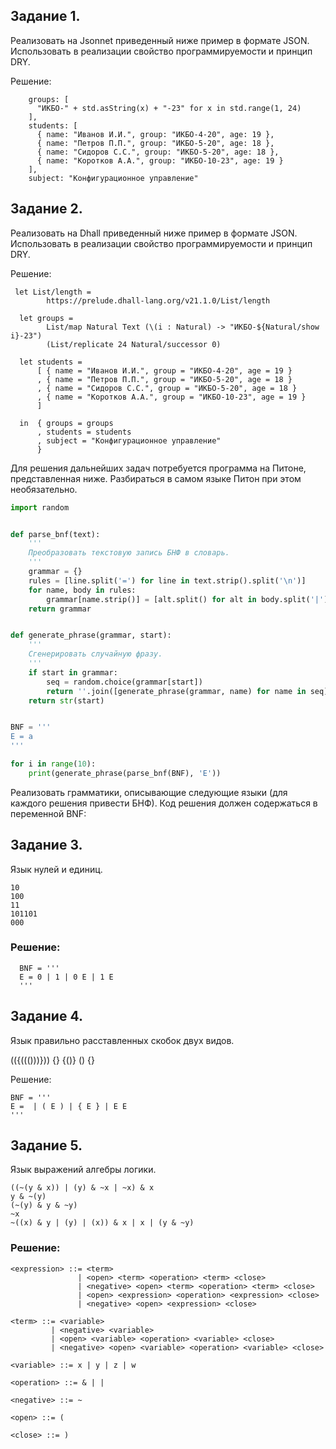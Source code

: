 ## Задание 1. 
Реализовать на Jsonnet приведенный ниже пример в формате JSON. Использовать в реализации свойство программируемости и принцип DRY.


Решение:
```
    groups: [
      "ИКБО-" + std.asString(x) + "-23" for x in std.range(1, 24)
    ],
    students: [
      { name: "Иванов И.И.", group: "ИКБО-4-20", age: 19 },
      { name: "Петров П.П.", group: "ИКБО-5-20", age: 18 },
      { name: "Сидоров С.С.", group: "ИКБО-5-20", age: 18 },
      { name: "Коротков А.А.", group: "ИКБО-10-23", age: 19 }
    ],
    subject: "Конфигурационное управление"
 ```


## Задание 2. 
Реализовать на Dhall приведенный ниже пример в формате JSON. Использовать в реализации свойство программируемости и принцип DRY.

Решение:
```
 let List/length =
        https://prelude.dhall-lang.org/v21.1.0/List/length

  let groups =
        List/map Natural Text (\(i : Natural) -> "ИКБО-${Natural/show i}-23")
        (List/replicate 24 Natural/successor 0)
  
  let students =
      [ { name = "Иванов И.И.", group = "ИКБО-4-20", age = 19 }
      , { name = "Петров П.П.", group = "ИКБО-5-20", age = 18 }
      , { name = "Сидоров С.С.", group = "ИКБО-5-20", age = 18 }
      , { name = "Коротков А.А.", group = "ИКБО-10-23", age = 19 }
      ]
  
  in  { groups = groups
      , students = students
      , subject = "Конфигурационное управление"
      }
```


Для решения дальнейших задач потребуется программа на Питоне, представленная ниже. Разбираться в самом языке Питон при этом необязательно.

```python
import random


def parse_bnf(text):
    '''
    Преобразовать текстовую запись БНФ в словарь.
    '''
    grammar = {}
    rules = [line.split('=') for line in text.strip().split('\n')]
    for name, body in rules:
        grammar[name.strip()] = [alt.split() for alt in body.split('|')]
    return grammar


def generate_phrase(grammar, start):
    '''
    Сгенерировать случайную фразу.
    '''
    if start in grammar:
        seq = random.choice(grammar[start])
        return ''.join([generate_phrase(grammar, name) for name in seq])
    return str(start)


BNF = '''
E = a
'''

for i in range(10):
    print(generate_phrase(parse_bnf(BNF), 'E'))
``` 

Реализовать грамматики, описывающие следующие языки (для каждого решения привести БНФ). Код решения должен содержаться в переменной BNF:

## Задание 3. 
Язык нулей и единиц.
```
10
100
11
101101
000
```
### Решение:

```
  BNF = '''
  E = 0 | 1 | 0 E | 1 E
  '''
```


## Задание 4. 
Язык правильно расставленных скобок двух видов.

(({((()))}))
{}
{()}
()
{}

Решение:
  ~~~
  BNF = '''
  E =  | ( E ) | { E } | E E
  '''
  ~~~

## Задание 5. 
Язык выражений алгебры логики.
```
((~(y & x)) | (y) & ~x | ~x) & x
y & ~(y)
(~(y) & y & ~y)
~x
~((x) & y | (y) | (x)) & x | x | (y & ~y)
```

### Решение:
```
<expression> ::= <term>
               | <open> <term> <operation> <term> <close>
               | <negative> <open> <term> <operation> <term> <close>
               | <open> <expression> <operation> <expression> <close>
               | <negative> <open> <expression> <close>

<term> ::= <variable>
         | <negative> <variable>
         | <open> <variable> <operation> <variable> <close>
         | <negative> <open> <variable> <operation> <variable> <close>

<variable> ::= x | y | z | w

<operation> ::= & | |

<negative> ::= ~

<open> ::= (

<close> ::= )
```
  
